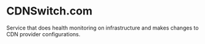 CDNSwitch.com
=============

Service that does health monitoring on infrastructure and makes changes to CDN provider configurations. 
